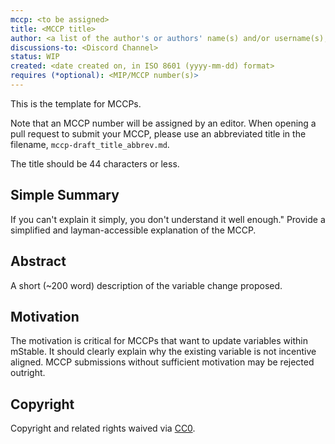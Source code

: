 ```yaml
---
mccp: <to be assigned>
title: <MCCP title>
author: <a list of the author's or authors' name(s) and/or username(s), or name(s) and email(s), e.g. (use with the parentheses or triangular brackets): FirstName LastName (@GitHubUsername), FirstName LastName <foo@bar.com>, FirstName (@GitHubUsername) and GitHubUsername (@GitHubUsername)>
discussions-to: <Discord Channel>
status: WIP
created: <date created on, in ISO 8601 (yyyy-mm-dd) format>
requires (*optional): <MIP/MCCP number(s)>
---
```


<!--You can leave these HTML comments in your merged MCCP and delete the visible duplicate text guides, they will not appear and may be helpful to refer to if you edit it again. This is the suggested template for new MCCPs. Note that an MCCP number will be assigned by an editor. When opening a pull request to submit your MCCP, please use an abbreviated title in the filename, `mccp-draft_title_abbrev.md`. The title should be 44 characters or less.-->
This is the template for MCCPs.

Note that an MCCP number will be assigned by an editor. When opening a pull request to submit your MCCP, please use an abbreviated title in the filename, `mccp-draft_title_abbrev.md`.

The title should be 44 characters or less.

## Simple Summary
<!--"If you can't explain it simply, you don't understand it well enough." Provide a simplified and layman-accessible explanation of the MCCP.-->
If you can't explain it simply, you don't understand it well enough." Provide a simplified and layman-accessible explanation of the MCCP.

## Abstract
<!--A short (~200 word) description of the variable change proposed.-->
A short (~200 word) description of the variable change proposed.

## Motivation
<!--The motivation is critical for MCCPs that want to update variables within mStable. It should clearly explain why the existing variable is not incentive aligned. MCCP submissions without sufficient motivation may be rejected outright.-->
The motivation is critical for MCCPs that want to update variables within mStable. It should clearly explain why the existing variable is not incentive aligned. MCCP submissions without sufficient motivation may be rejected outright.

## Copyright
Copyright and related rights waived via [CC0](https://creativecommons.org/publicdomain/zero/1.0/).
